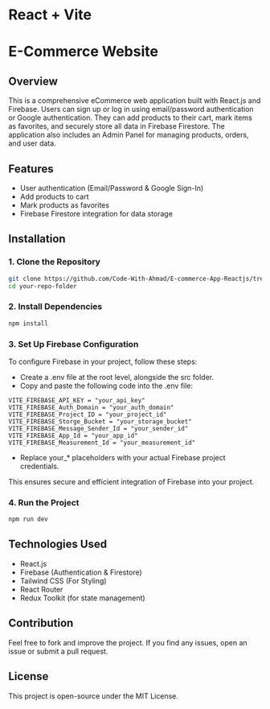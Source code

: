 # React + Vite

# E-Commerce Website

## Overview

This is a comprehensive eCommerce web application built with React.js and Firebase. Users can sign up or log in using email/password authentication or Google authentication. They can add products to their cart, mark items as favorites, and securely store all data in Firebase Firestore. The application also includes an Admin Panel for managing products, orders, and user data.

## Features

- User authentication (Email/Password & Google Sign-In)
- Add products to cart
- Mark products as favorites
- Firebase Firestore integration for data storage

## Installation

### 1. Clone the Repository

```sh
git clone https://github.com/Code-With-Ahmad/E-commerce-App-Reactjs/tree/main
cd your-repo-folder
```

### 2. Install Dependencies

```sh
npm install
```

### 3. Set Up Firebase Configuration

To configure Firebase in your project, follow these steps:

- Create a .env file at the root level, alongside the src folder.
- Copy and paste the following code into the .env file:

```
VITE_FIREBASE_API_KEY = "your_api_key"
VITE_FIREBASE_Auth_Domain = "your_auth_domain"
VITE_FIREBASE_Project_ID = "your_project_id"
VITE_FIREBASE_Storge_Bucket = "your_storage_bucket"
VITE_FIREBASE_Message_Sender_Id = "your_sender_id"
VITE_FIREBASE_App_Id = "your_app_id"
VITE_FIREBASE_Measurement_Id = "your_measurement_id"
```

- Replace your\_\* placeholders with your actual Firebase project credentials.

This ensures secure and efficient integration of Firebase into your project.

### 4. Run the Project

```sh
npm run dev
```

## Technologies Used

- React.js
- Firebase (Authentication & Firestore)
- Tailwind CSS (For Styling)
- React Router
- Redux Toolkit (for state management)

## Contribution

Feel free to fork and improve the project. If you find any issues, open an issue or submit a pull request.

## License

This project is open-source under the MIT License.
